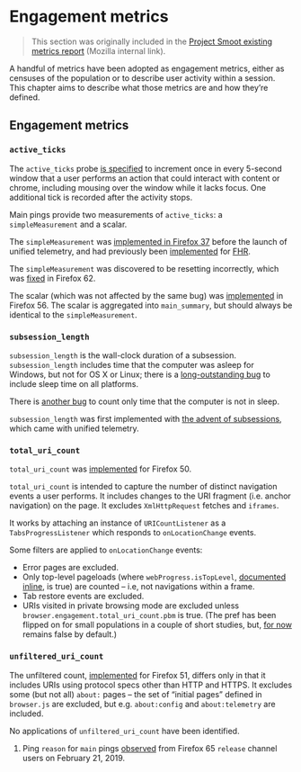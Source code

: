 # Engagement metrics

> This section was originally included in the [Project Smoot existing metrics report][smootv1]
(Mozilla internal link).

[smootv1]: https://mozilla-private.report/smoot-existing-metrics/book/05_overview.html

A handful of metrics have been adopted as engagement metrics, either as
censuses of the population or to describe user activity within a
session. This chapter aims to describe what those metrics are and how
they’re defined.

## Engagement metrics

### `active_ticks`

The `active_ticks` probe [is
specified](https://bugzilla.mozilla.org/show_bug.cgi?id=1187069#c6) to
increment once in every 5-second window that a user performs an action
that could interact with content or chrome, including mousing over the
window while it lacks focus. One additional tick is recorded after the
activity stops.

Main pings provide two measurements of `active_ticks`: a
`simpleMeasurement` and a scalar.

The `simpleMeasurement` was [implemented in Firefox
37](https://bugzilla.mozilla.org/show_bug.cgi?id=1106122) before the
launch of unified telemetry, and had previously been
[implemented](https://bugzilla.mozilla.org/show_bug.cgi?id=826893) for
[FHR](https://bugzilla.mozilla.org/show_bug.cgi?id=827157).

The `simpleMeasurement` was discovered to be resetting incorrectly,
which was [fixed](https://bugzilla.mozilla.org/show_bug.cgi?id=1482466)
in Firefox 62.

The scalar (which was not affected by the same bug) was
[implemented](https://bugzilla.mozilla.org/show_bug.cgi?id=1376942) in
Firefox 56. The scalar is aggregated into `main_summary`, but should
always be identical to the `simpleMeasurement`.

### `subsession_length`

`subsession_length` is the wall-clock duration of a subsession.
`subsession_length` includes time that the computer was asleep for
Windows, but not for OS X or Linux; there is a [long-outstanding
bug](https://bugzilla.mozilla.org/show_bug.cgi?id=1205567) to include
sleep time on all platforms.

There is [another
bug](https://bugzilla.mozilla.org/show_bug.cgi?id=1205985) to count only
time that the computer is not in sleep.

`subsession_length` was first implemented with [the advent of
subsessions](https://mail.mozilla.org/pipermail/fhr-dev/2015-January/000384.html),
which came with unified telemetry.

### `total_uri_count`

`total_uri_count` was
[implemented](https://bugzilla.mozilla.org/show_bug.cgi?id=1271313) for
Firefox 50.

`total_uri_count` is intended to capture the number of distinct
navigation events a user performs. It includes changes to the URI
fragment (i.e. anchor navigation) on the page. It excludes
`XmlHttpRequest` fetches and `iframes`.

It works by attaching an instance of `URICountListener` as a
`TabsProgressListener` which responds to `onLocationChange` events.

Some filters are applied to `onLocationChange` events:

  - Error pages are excluded.
  - Only top-level pageloads (where `webProgress.isTopLevel`,
    [documented
    inline](https://searchfox.org/mozilla-central/rev/f1c7ba91fad60bfea184006f3728dd6ac48c8e56/uriloader/base/nsIWebProgress.idl#144),
    is true) are counted – i.e, not navigations within a frame.
  - Tab restore events are excluded.
  - URIs visited in private browsing mode are excluded unless
    `browser.engagement.total_uri_count.pbm` is true. (The pref has been
    flipped on for small populations in a couple of short studies, but,
    [for now](https://bugzilla.mozilla.org/show_bug.cgi?id=1535169)
    remains false by default.)

### `unfiltered_uri_count`

The unfiltered count,
[implemented](https://bugzilla.mozilla.org/show_bug.cgi?id=1304647) for
Firefox 51, differs only in that it includes URIs using protocol specs
other than HTTP and HTTPS. It excludes some (but not all) `about:` pages
– the set of “initial pages” defined in `browser.js` are excluded, but
e.g. `about:config` and `about:telemetry` are included.

No applications of `unfiltered_uri_count` have been identified.

1.  Ping `reason` for `main` pings
    [observed](https://dbc-caf9527b-e073.cloud.databricks.com/#notebook/82297/revision/1554433978453)
    from Firefox 65 `release` channel users on February 21, 2019.
